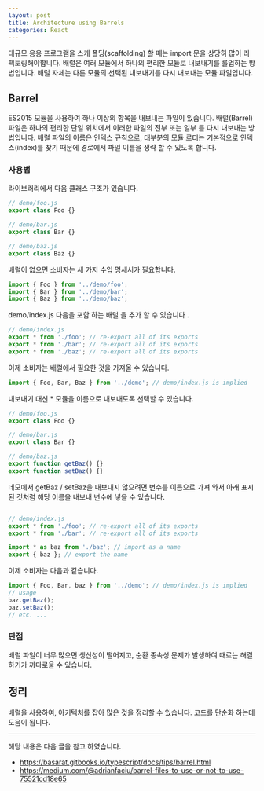 ```yaml
---
layout: post
title: Architecture using Barrels
categories: React
---
```


대규모 응용 프로그램을 스캐 폴딩(scaffolding) 할 때는 import 문을 상당히 많이 리팩토링해야합니다. 배럴은 여러 모듈에서 하나의 편리한 모듈로 내보내기를 롤업하는 방법입니다. 배럴 자체는 다른 모듈의 선택된 내보내기를 다시 내보내는 모듈 파일입니다.


## Barrel
ES2015 모듈을 사용하여 하나 이상의 항목을 내보내는 파일이 있습니다. 배럴(Barrel) 파일은 하나의 편리한 단일 위치에서 이러한 파일의 전부 또는 일부 를 다시 내보내는 방법입니다. 배럴 파일의 이름은 인덱스 규칙으로, 대부분의 모듈 로더는 기본적으로 인덱스(index)를 찾기 때문에 경로에서 파일 이름을 생략 할 수 있도록 합니다. 

### 사용법
라이브러리에서 다음 클래스 구조가 있습니다.
```js
// demo/foo.js
export class Foo {}

// demo/bar.js
export class Bar {}

// demo/baz.js
export class Baz {}
```

배럴이 없으면 소비자는 세 가지 수입 명세서가 필요합니다.
```js
import { Foo } from '../demo/foo';
import { Bar } from '../demo/bar';
import { Baz } from '../demo/baz';
```

demo/index.js 다음을 포함 하는 배럴 을 추가 할 수 있습니다 .
```js
// demo/index.js
export * from './foo'; // re-export all of its exports
export * from './bar'; // re-export all of its exports
export * from './baz'; // re-export all of its exports
```

이제 소비자는 배럴에서 필요한 것을 가져올 수 있습니다.
```js
import { Foo, Bar, Baz } from '../demo'; // demo/index.js is implied
```

내보내기 대신 * 모듈을 이름으로 내보내도록 선택할 수 있습니다.
```js
// demo/foo.js
export class Foo {}

// demo/bar.js
export class Bar {}

// demo/baz.js
export function getBaz() {}
export function setBaz() {}
```

데모에서 getBaz / setBaz을 내보내지 않으려면 변수를 이름으로 가져 와서 아래 표시된 것처럼 해당 이름을 내보내 변수에 넣을 수 있습니다.

```js

// demo/index.js
export * from './foo'; // re-export all of its exports
export * from './bar'; // re-export all of its exports

import * as baz from './baz'; // import as a name
export { baz }; // export the name
```

이제 소비자는 다음과 같습니다.
```js
import { Foo, Bar, baz } from '../demo'; // demo/index.js is implied
// usage
baz.getBaz();
baz.setBaz();
// etc. ...
```


### 단점
배럴 파일이 너무 많으면 생산성이 떨어지고, 순환 종속성 문제가 발생하여 때로는 해결하기가 까다로울 수 있습니다.

## 정리
배럴을 사용하여, 아키텍처를 잡아 많은 것을 정리할 수 있습니다. 코드를 단순화 하는데 도움이 됩니다.


----
해당 내용은 다음 글을 참고 하였습니다.
- https://basarat.gitbooks.io/typescript/docs/tips/barrel.html
- https://medium.com/@adrianfaciu/barrel-files-to-use-or-not-to-use-75521cd18e65